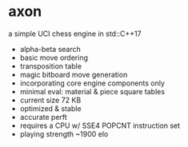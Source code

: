 # axon
a simple UCI chess engine in std::C++17

- alpha-beta search
- basic move ordering
- transposition table
- magic bitboard move generation
- incorporating core engine components only
- minimal eval: material & piece square tables
- current size 72 KB
- optimized & stable
- accurate perft
- requires a CPU w/ SSE4 POPCNT instruction set
- playing strength ~1900 elo
